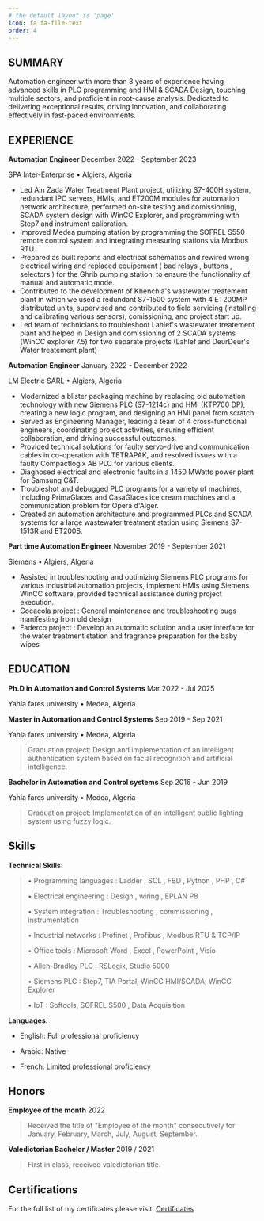 ```yaml
---
# the default layout is 'page'
icon: fa fa-file-text
order: 4
---
```


## SUMMARY

Automation engineer with more than 3 years of experience having advanced skills in PLC programming and HMI & SCADA Design, touching multiple sectors, and proficient in root-cause analysis. Dedicated to delivering exceptional results, driving innovation, and collaborating effectively in fast-paced environments.

## EXPERIENCE

**Automation Engineer** December 2022 - September 2023

SPA Inter-Enterprise • Algiers, Algeria

*	Led Ain Zada Water Treatment Plant project, utilizing S7-400H system, redundant IPC servers, HMIs, and ET200M modules for automation network architecture, performed on-site testing and comissioning, SCADA system design with WinCC Explorer, and programming with Step7 and instrument calibration.
*	Improved Medea pumping station by programming the SOFREL S550 remote control system and integrating measuring stations via Modbus RTU.
*	Prepared as built reports and electrical schematics and rewired wrong electrical wiring and replaced equipement ( bad relays , buttons , selectors ) for the Ghrib pumping station, to ensure the functionality of manual and automatic mode.
*	Contributed to the development of Khenchla's wastewater treatement plant in which we used a redundant S7-1500 system with 4 ET200MP distributed units, supervised and contributed to field servicing (installing and calibrating various sensors), comissioning, and project start up.
*	Led team of technicians to troubleshoot Lahlef's wastewater treatement plant and helped in Design and comissioning of 2 SCADA systems (WinCC explorer 7.5) for two separate projects (Lahlef and DeurDeur's Water treatement plant)  

**Automation Engineer** January 2022 - December 2022

LM Electric SARL • Algiers, Algeria

* Modernized a blister packaging machine by replacing old automation technology with new Siemens PLC (S7-1214c) and HMI (KTP700 DP), creating a new logic program, and designing an HMI panel from scratch.
*	Served as Engineering Manager, leading a team of 4 cross-functional engineers, coordinating project activities, ensuring efficient collaboration, and driving successful outcomes.
*	Provided technical solutions for faulty servo-drive and communication cables in co-operation with TETRAPAK, and resolved issues with a faulty Compactlogix AB PLC for various clients.
*	Diagnosed electrical and electronic faults in a 1450 MWatts power plant for Samsung C&T.
*	Troubleshot and debugged PLC programs for a variety of machines, including PrimaGlaces and CasaGlaces ice cream machines and a communication problem for Opera d'Alger.
*	Created an automation architecture and programmed PLCs and SCADA systems for a large wastewater treatment station using Siemens S7-1513R and ET200S.


**Part time Automation Engineer** November 2019 - September 2021

Siemens • Algiers, Algeria

*	Assisted in troubleshooting and optimizing Siemens PLC programs for various industrial automation projects, implement HMIs using Siemens WinCC software, provided technical assistance during project execution.
*	Cocacola project : General maintenance and troubleshooting bugs manifesting from old design
*	Faderco project : Develop an automatic solution and a user interface for the water treatment station and fragrance preparation for the baby wipes

## EDUCATION

**Ph.D in Automation and Control Systems** Mar 2022 - Jul 2025

Yahia fares university • Medea, Algeria

**Master in Automation and Control Systems** Sep 2019 - Sep 2021

Yahia fares university • Medea, Algeria

> Graduation project: Design and implementation of an intelligent
> authentication system based on facial recognition and artificial
> intelligence.

**Bachelor in Automation and Control systems** Sep 2016 - Jun 2019

Yahia fares university • Medea, Algeria

> Graduation project: Implementation of an intelligent public lighting
> system using fuzzy logic.

## Skills

**Technical Skills:**

> • Programming languages : Ladder , SCL , FBD , Python , PHP , C#
>
> • Electrical engineering : Design , wiring , EPLAN P8
>
> • System integration : Troubleshooting , commissioning , instrumentation
>
> • Industrial networks : Profinet , Profibus , Modbus RTU & TCP/IP
>
> • Office tools : Microsoft Word , Excel , PowerPoint , Visio
>
> • Allen-Bradley PLC : RSLogix, Studio 5000
>
> • Siemens PLC : Step7, TIA Portal, WinCC HMI/SCADA, WinCC Explorer
>
> • IoT : Softools, SOFREL S500 , Data Acquisition

**Languages:**

-   English: Full professional proficiency

-   Arabic: Native

-   French: Limited professional proficiency

## Honors

**Employee of the month** 2022

> Received the title of \"Employee of the month\" consecutively for
> January, February, March, July, August, September.

**Valedictorian Bachelor / Master** 2019 / 2021

> First in class, received valedictorian title.

## Certifications
For the full list of my certificates please visit:
[Certificates](../categories/certificate/)

